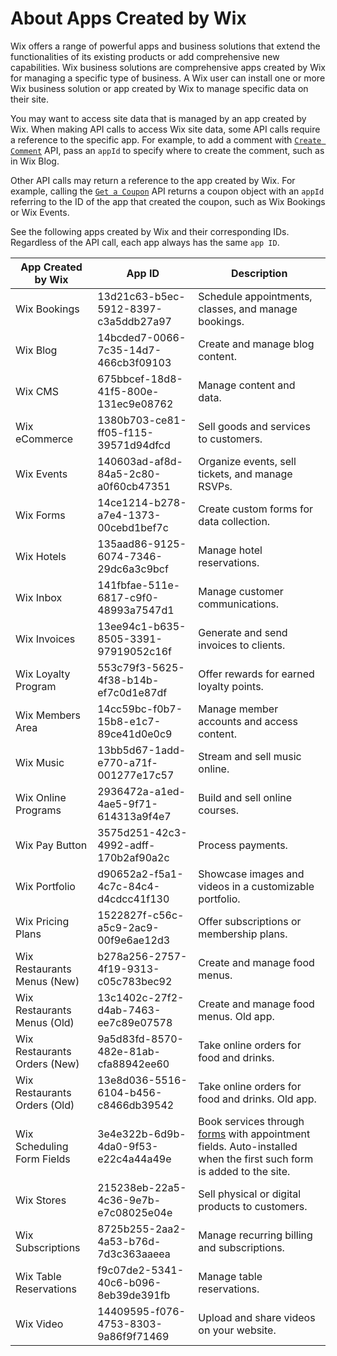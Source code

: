 # About Apps Created by Wix

Wix offers a range of powerful apps and business solutions that extend the functionalities of its existing products or add comprehensive new capabilities. Wix business solutions are comprehensive apps created by Wix for managing a specific type of business. A Wix user can install one or more Wix business solution or app created by Wix to manage specific data on their site. 

You may want to access site data that is managed by an app created by Wix. When making API calls to access Wix site data, some API calls require a reference to the specific app. For example, to add a comment with [`Create Comment`](https://dev.wix.com/docs/rest/api-reference/comments/comments/create-comment) API, pass an `appId` to specify where to create the comment, such as in Wix Blog. 

Other API calls may return a reference to the app created by Wix. For example, calling the [`Get a Coupon`](https://dev.wix.com/docs/rest/api-reference/coupons/coupons/get-a-coupon) API returns a coupon object with an `appId` referring to the ID of the app that created the coupon, such as Wix Bookings or Wix Events. 

See the following apps created by Wix and their corresponding IDs. Regardless of the API call, each app always has the same `app ID`.

| **App Created by Wix**        | **App ID**                           | **Description**                                         |
|-------------------------------|--------------------------------------|---------------------------------------------------------|
| Wix Bookings                  | 13d21c63-b5ec-5912-8397-c3a5ddb27a97 | Schedule appointments, classes, and manage bookings.    |
| Wix Blog                      | 14bcded7-0066-7c35-14d7-466cb3f09103 | Create and manage blog content.                         |
| Wix CMS                       | 675bbcef-18d8-41f5-800e-131ec9e08762 | Manage content and data.                                |
| Wix eCommerce                 | 1380b703-ce81-ff05-f115-39571d94dfcd | Sell goods and services to customers.                   |
| Wix Events                    | 140603ad-af8d-84a5-2c80-a0f60cb47351 | Organize events, sell tickets, and manage RSVPs.        |
| Wix Forms                     | 14ce1214-b278-a7e4-1373-00cebd1bef7c | Create custom forms for data collection.                |
| Wix Hotels                    | 135aad86-9125-6074-7346-29dc6a3c9bcf | Manage hotel reservations.                              |
| Wix Inbox                     | 141fbfae-511e-6817-c9f0-48993a7547d1 | Manage customer communications.                         |
| Wix Invoices                  | 13ee94c1-b635-8505-3391-97919052c16f | Generate and send invoices to clients.                  |
| Wix Loyalty Program           | 553c79f3-5625-4f38-b14b-ef7c0d1e87df | Offer rewards for earned loyalty points.                |
| Wix Members Area              | 14cc59bc-f0b7-15b8-e1c7-89ce41d0e0c9 | Manage member accounts and access content.              |
| Wix Music                     | 13bb5d67-1add-e770-a71f-001277e17c57 | Stream and sell music online.                           |
| Wix Online Programs           | 2936472a-a1ed-4ae5-9f71-614313a9f4e7 | Build and sell online courses.                          |
| Wix Pay Button                | 3575d251-42c3-4992-adff-170b2af90a2c | Process payments.                                       |
| Wix Portfolio                 | d90652a2-f5a1-4c7c-84c4-d4cdcc41f130 | Showcase images and videos in a customizable portfolio. |
| Wix Pricing Plans             | 1522827f-c56c-a5c9-2ac9-00f9e6ae12d3 | Offer subscriptions or membership plans.                |
| Wix Restaurants Menus  (New)  | b278a256-2757-4f19-9313-c05c783bec92 | Create and manage food menus.                           |
| Wix Restaurants Menus  (Old)  | 13c1402c-27f2-d4ab-7463-ee7c89e07578 | Create and manage food menus. Old app.                  |
| Wix Restaurants Orders (New)  | 9a5d83fd-8570-482e-81ab-cfa88942ee60 | Take online orders for food and drinks.                 |
| Wix Restaurants Orders (Old)  | 13e8d036-5516-6104-b456-c8466db39542 | Take online orders for food and drinks. Old app.        |
| Wix Scheduling Form Fields    | 3e4e322b-6d9b-4da0-9f53-e22c4a44a49e | Book services through [forms](https://dev.wix.com/docs/rest/crm/forms/form-schemas/form-object) with appointment fields. Auto-installed when the first such form is added to the site. |
| Wix Stores                    | 215238eb-22a5-4c36-9e7b-e7c08025e04e | Sell physical or digital products to customers.         |
| Wix Subscriptions             | 8725b255-2aa2-4a53-b76d-7d3c363aaeea | Manage recurring billing and subscriptions.             |
| Wix Table Reservations        | f9c07de2-5341-40c6-b096-8eb39de391fb | Manage table reservations.                              |
| Wix Video                     | 14409595-f076-4753-8303-9a86f9f71469 | Upload and share videos on your website.                |
